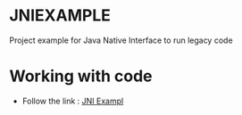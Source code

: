 # JNIEXAMPLE
Project example for Java Native Interface to run legacy code

# Working with code
* Follow the link : [JNI Exampl](https://electronicturn.wordpress.com/2016/10/05/jni-java-native-interface/)
